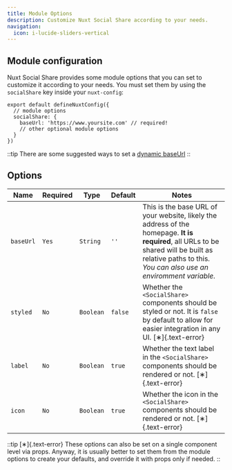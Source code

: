 ```yaml
---
title: Module Options
description: Customize Nuxt Social Share according to your needs.
navigation:
  icon: i-lucide-sliders-vertical
---
```


## Module configuration

Nuxt Social Share provides some module options that you can set to customize it according to your needs. You must set them by using the `socialShare` key inside your `nuxt-config`:

```ts[nuxt.config.ts]
export default defineNuxtConfig({
  // module options
  socialShare: {
    baseUrl: 'https://www.yoursite.com' // required!
    // other optional module options
  }
})
```

::tip
There are some suggested ways to set a [dynamic baseUrl](/examples/dynamic-baseurl)
::

## Options

| Name | Required | Type | Default | Notes |
| ---- | -------- | ---- | ------- | ----- |
| `baseUrl` | `Yes` | `String` | `''` | This is the base URL of your website, likely the address of the homepage. **It is required**, all URLs to be shared will be built as relative paths to this. *You can also use an enviromment variable*. |
| `styled` | `No` | `Boolean` | `false` | Whether the `<SocialShare>` components should be styled or not. It is `false` by default to allow for easier integration in any UI. [∗]{.text-error} |
| `label`  | `No` | `Boolean` | `true`  | Whether the text label in the `<SocialShare>` components should be rendered or not. [∗]{.text-error} |
| `icon`  | `No` | `Boolean` | `true`  | Whether the icon in the `<SocialShare>` components should be rendered or not. [∗]{.text-error} |

::tip
[∗]{.text-error} These options can also be set on a single component level via props.
Anyway, it is usually better to set them from the module options to create your defaults, and override it with props only if needed.
::
